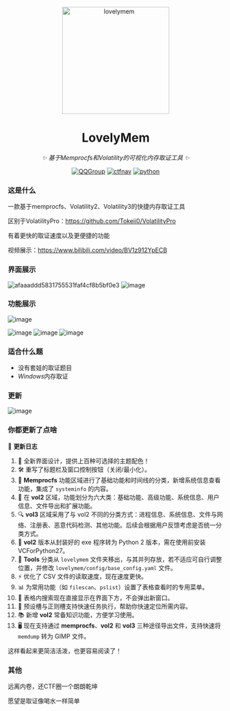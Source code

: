 <!-- markdownlint-disable MD033 MD041 -->
<p align="center">
  <a href="https://ctf.mzy0.com"><img src="https://github.com/Tokeii0/LovelyMem/blob/main/res/logo.png" width="250" height="250" alt="lovelymem"></a>
</p>
<div align="center">

# LovelyMem

<!-- prettier-ignore-start -->
<!-- markdownlint-disable-next-line MD036 -->
_✨ 基于*Memprocfs*和*Volatility*的可视化内存取证工具 ✨_
<!-- prettier-ignore-end -->
<a href="https://jq.qq.com/?_wv=1027&k=DzOtbzU4"><img src="https://img.shields.io/badge/QQ%E7%BE%A4-856729462-orange?style=flat-square" alt="QQGroup"></a>
  <a href="http://ctf.dog"><img src="https://img.shields.io/badge/CTF%E5%AF%BC%E8%88%AA%E7%AB%99-ctf.dog-5492ff?style=flat-square" alt="ctfnav"></a>
  <a href=".."><img src="https://img.shields.io/badge/Python%20-%203.10.11-def1f2?style=flat-square" alt="python"></a>
</div>


### 这是什么
一款基于memprocfs、Volatility2、Volatility3的快捷内存取证工具

区别于VolatilityPro：https://github.com/Tokeii0/VolatilityPro

有着更快的取证速度以及更便捷的功能

视频展示：https://www.bilibili.com/video/BV1z912YpECB

### 界面展示
![afaaaddd5831755531faf4cf8b5bf0e3](https://github.com/user-attachments/assets/3908f151-fe34-4395-b948-912897a8a041)
![image](https://github.com/user-attachments/assets/86f9a7d4-1155-4c89-948e-8fe658753fbd)


### 功能展示
![image](https://github.com/user-attachments/assets/d8444026-8961-4abb-82ef-552202fa24e9)

![image](https://github.com/user-attachments/assets/bd621138-92bd-45e1-b1a6-c605cfff3827)
![image](https://github.com/user-attachments/assets/e661a949-7861-404e-b031-410857f02e14)
![image](https://github.com/user-attachments/assets/b527cff8-d42f-4072-ac33-b3810eab96aa)


### 适合什么题
  - 没有套娃的取证题目
  - *Windows*内存取证
### 更新
![image](https://github.com/user-attachments/assets/7104b3cd-8023-4909-9268-bc65d495211e)

  
### 你都更新了点啥

📌 **更新日志**  
1. 🎨 全新界面设计，提供上百种可选择的主题配色！  
2. 🛠️ 重写了标题栏及窗口控制按钮（关闭/最小化）。  
3. 🧰 **Memprocfs** 功能区域进行了基础功能和时间线的分类，新增系统信息查看功能，集成了 `systeminfo` 的内容。  
4. 🚀 在 **vol2** 区域，功能划分为六大类：基础功能、高级功能、系统信息、用户信息、文件导出和扩展功能。  
5. 🔍 **vol3** 区域采用了与 vol2 不同的分类方式：进程信息、系统信息、文件与网络、注册表、恶意代码检测、其他功能。后续会根据用户反馈考虑是否统一分类方式。  
6. 🐍 **vol2** 版本从封装好的 exe 程序转为 Python 2 版本，需在使用前安装 VCForPython27。  
7. 📁 **Tools** 分类从 `lovelymem` 文件夹移出，与其并列存放，若不适应可自行调整位置，并修改 `lovelymem/config/base_config.yaml` 文件。  
8. ⚡ 优化了 CSV 文件的读取速度，现在速度更快。  
9. 📊 为常用功能（如 `filescan`、`pslist`）设置了表格查看时的专用菜单。  
10. 🔎 表格内搜索现在直接显示在界面下方，不会弹出新窗口。  
11. 🚀 预设槽与正则槽支持快速任务执行，帮助你快速定位所需内容。  
12. 📚 新增 **vol2** 常备知识功能，方便学习使用。  
13. 🖥️ 现在支持通过 **memprocfs**、**vol2** 和 **vol3** 三种途径导出文件，支持快速将 `memdump` 转为 GIMP 文件。

这样看起来更简洁活泼，也更容易阅读了！

### 其他
远离内卷，还CTF圈一个朗朗乾坤

愿望是取证像喝水一样简单

